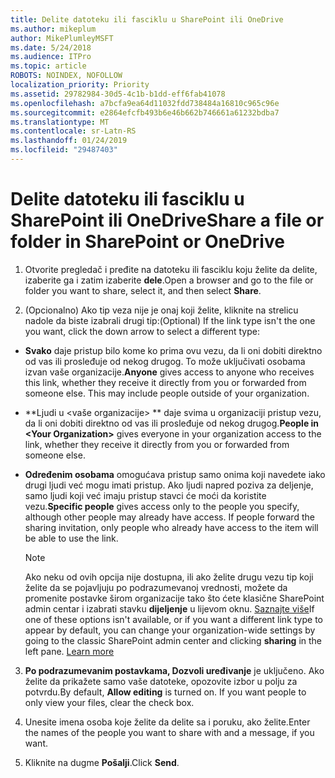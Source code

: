 ```yaml
---
title: Delite datoteku ili fasciklu u SharePoint ili OneDrive
ms.author: mikeplum
author: MikePlumleyMSFT
ms.date: 5/24/2018
ms.audience: ITPro
ms.topic: article
ROBOTS: NOINDEX, NOFOLLOW
localization_priority: Priority
ms.assetid: 29782984-30d5-4c1b-b1dd-eff6fab41078
ms.openlocfilehash: a7bcfa9ea64d11032fdd738484a16810c965c96e
ms.sourcegitcommit: e2864efcfb493b6e46b662b746661a61232bdba7
ms.translationtype: MT
ms.contentlocale: sr-Latn-RS
ms.lasthandoff: 01/24/2019
ms.locfileid: "29487403"
---
```

# <a name="share-a-file-or-folder-in-sharepoint-or-onedrive"></a><span data-ttu-id="75b5e-102">Delite datoteku ili fasciklu u SharePoint ili OneDrive</span><span class="sxs-lookup"><span data-stu-id="75b5e-102">Share a file or folder in SharePoint or OneDrive</span></span>

1. <span data-ttu-id="75b5e-103">Otvorite pregledač i pređite na datoteku ili fasciklu koju želite da delite, izaberite ga i zatim izaberite **dele**.</span><span class="sxs-lookup"><span data-stu-id="75b5e-103">Open a browser and go to the file or folder you want to share, select it, and then select **Share**.</span></span> 
    
2. <span data-ttu-id="75b5e-104">(Opcionalno) Ako tip veza nije je onaj koji želite, kliknite na strelicu nadole da biste izabrali drugi tip:</span><span class="sxs-lookup"><span data-stu-id="75b5e-104">(Optional) If the link type isn't the one you want, click the down arrow to select a different type:</span></span>
    
  - <span data-ttu-id="75b5e-p101">**Svako** daje pristup bilo kome ko prima ovu vezu, da li oni dobiti direktno od vas ili prosleđuje od nekog drugog. To može uključivati osobama izvan vaše organizacije.</span><span class="sxs-lookup"><span data-stu-id="75b5e-p101">**Anyone** gives access to anyone who receives this link, whether they receive it directly from you or forwarded from someone else. This may include people outside of your organization.</span></span> 
    
  - <span data-ttu-id="75b5e-107">\*\*Ljudi u \<vaše organizacije\> \*\* daje svima u organizaciji pristup vezu, da li oni dobiti direktno od vas ili prosleđuje od nekog drugog.</span><span class="sxs-lookup"><span data-stu-id="75b5e-107">**People in \<Your Organization\>** gives everyone in your organization access to the link, whether they receive it directly from you or forwarded from someone else.</span></span> 
    
  - <span data-ttu-id="75b5e-p102">**Određenim osobama** omogućava pristup samo onima koji navedete iako drugi ljudi već mogu imati pristup. Ako ljudi napred poziva za deljenje, samo ljudi koji već imaju pristup stavci će moći da koristite vezu.</span><span class="sxs-lookup"><span data-stu-id="75b5e-p102">**Specific people** gives access only to the people you specify, although other people may already have access. If people forward the sharing invitation, only people who already have access to the item will be able to use the link.</span></span> 
    
    > [!NOTE]
    > <span data-ttu-id="75b5e-p103">Ako neku od ovih opcija nije dostupna, ili ako želite drugu vezu tip koji želite da se pojavljuju po podrazumevanoj vrednosti, možete da promenite postavke širom organizacije tako što ćete klasične SharePoint admin centar i izabrati stavku **dijeljenje** u lijevom oknu. [Saznajte više](https://go.microsoft.com/fwlink/?linkid=866426)</span><span class="sxs-lookup"><span data-stu-id="75b5e-p103">If one of these options isn't available, or if you want a different link type to appear by default, you can change your organization-wide settings by going to the classic SharePoint admin center and clicking **sharing** in the left pane. [Learn more](https://go.microsoft.com/fwlink/?linkid=866426)</span></span>
  
3. <span data-ttu-id="75b5e-p104">**Po podrazumevanim postavkama, Dozvoli uređivanje** je uključeno. Ako želite da prikažete samo vaše datoteke, opozovite izbor u polju za potvrdu.</span><span class="sxs-lookup"><span data-stu-id="75b5e-p104">By default, **Allow editing** is turned on. If you want people to only view your files, clear the check box.</span></span> 
    
4. <span data-ttu-id="75b5e-114">Unesite imena osoba koje želite da delite sa i poruku, ako želite.</span><span class="sxs-lookup"><span data-stu-id="75b5e-114">Enter the names of the people you want to share with and a message, if you want.</span></span>
    
5. <span data-ttu-id="75b5e-115">Kliknite na dugme **Pošalji**.</span><span class="sxs-lookup"><span data-stu-id="75b5e-115">Click **Send**.</span></span> 
    

